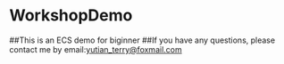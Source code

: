 # WorkshopDemo
##This is an ECS demo for biginner
##If you have any questions, please contact me by email:yutian_terry@foxmail.com
